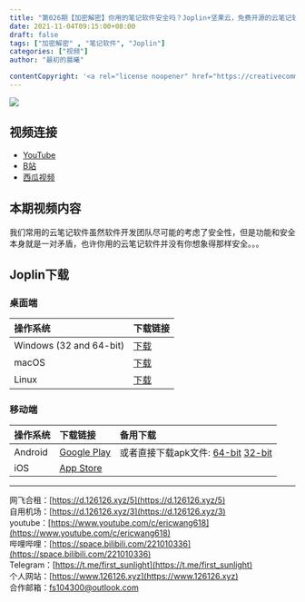 ```yaml
---
title: "第026期【加密解密】你用的笔记软件安全吗？Joplin+坚果云，免费开源的云笔记软件了解一下|支持Markdown 有道云笔记 印象笔记 Notion的替代品"
date: 2021-11-04T09:15:00+08:00
draft: false
tags: ["加密解密" , "笔记软件", "Joplin"]
categories: ["视频"]
author: "最初的晨曦"

contentCopyright: '<a rel="license noopener" href="https://creativecommons.org/licenses/by-nc-sa/4.0/deed.zh" target="_blank">本文章采用 CC BY-NC-SA 4.0 许可协议</a>'
---
```


![](../../images/026/0.jpg)
	
## 视频连接
- [YouTube](https://www.youtube.com/watch?v=7EgWZmHPsbA)
- [B站](https://www.bilibili.com/video/BV1KP4y1j7Du/)
- [西瓜视频](https://www.ixigua.com/7026553174844506655)

## 本期视频内容

我们常用的云笔记软件虽然软件开发团队尽可能的考虑了安全性，但是功能和安全本身就是一对矛盾，也许你用的云笔记软件并没有你想象得那样安全。。。

## Joplin下载

### 桌面端

| 操作系统 | 下载链接 |
| :-- | :-- |
| Windows (32 and 64-bit) | [下载](https://github.com/laurent22/joplin/releases/download/v2.5.10/Joplin-Setup-2.5.10.exe) |
| macOS | [下载](https://github.com/laurent22/joplin/releases/download/v2.5.10/Joplin-2.5.10.dmg) |
| Linux | [下载](https://github.com/laurent22/joplin/releases/download/v2.5.10/Joplin-2.5.10.AppImage) |

### 移动端

| 操作系统 | 下载链接 | 备用下载 |
| :-- | :-- | :-- |
| Android | [Google Play](https://play.google.com/store/apps/details?id=net.cozic.joplin&utm_source=GitHub&utm_campaign=README&pcampaignid=MKT-Other-global-all-co-prtnr-py-PartBadge-Mar2515-1) | 或者直接下载apk文件: [64-bit](https://github.com/laurent22/joplin-android/releases/download/android-v2.6.1/joplin-v2.6.1.apk) [32-bit](https://github.com/laurent22/joplin-android/releases/download/android-v2.6.1/joplin-v2.6.1-32bit.apk) |
| iOS | [App Store](https://itunes.apple.com/us/app/joplin/id1315599797) |     |


---

网飞合租：[https://d.126126.xyz/5](https://d.126126.xyz/5)  
自用机场：[https://d.126126.xyz/3](https://d.126126.xyz/3)  
youtube：[https://www.youtube.com/c/ericwang618](https://www.youtube.com/c/ericwang618)  
哔哩哔哩：[https://space.bilibili.com/221010336](https://space.bilibili.com/221010336)  
Telegram：[https://t.me/first_sunlight](https://t.me/first_sunlight)  
个人网站：[https://www.126126.xyz](https://www.126126.xyz)  
合作邮箱：fs104300@outlook.com